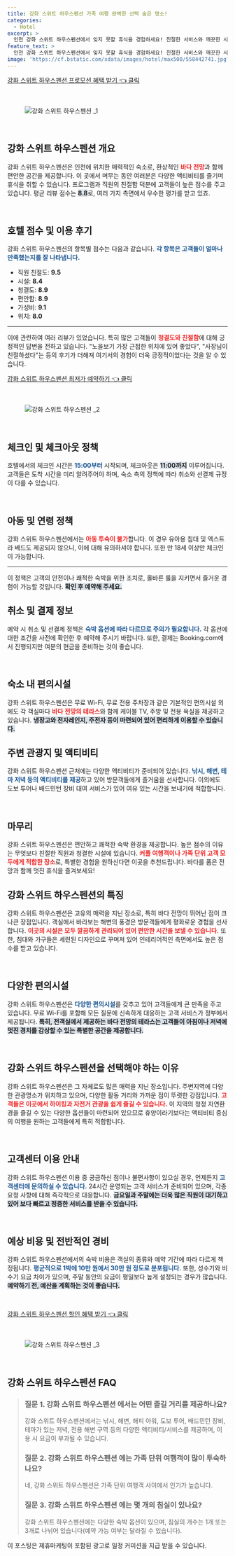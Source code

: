 ```yaml
---
title: 강화 스위트 하우스펜션 가족 여행 완벽한 선택 숨은 명소!
categories:
  - Hotel
excerpt: >
  인천 강화 스위트 하우스펜션에서 잊지 못할 휴식을 경험하세요! 친절한 서비스와 깨끗한 시설 아름다운 바다 전망을 자랑하며 커플 여행객들에게도 인기가 높습니다. 예약은 필수!
feature_text: >
  인천 강화 스위트 하우스펜션에서 잊지 못할 휴식을 경험하세요! 친절한 서비스와 깨끗한 시설 아름다운 바다 전망을 자랑하며 커플 여행객들에게도 인기가 높습니다. 예약은 필수!
image: 'https://cf.bstatic.com/xdata/images/hotel/max500/558442741.jpg?k=e6f5b1464d2f04bb8ba6db6141ce33d80d4e6a15f794d937b3eb449b5d6d1852&o=&hp=1'
---
```


<p><a class="modoo-button" href="https://tinyurl.com/22969u39" rel="nofollow noopener">강화 스위트 하우스펜션  프로모션 혜택 받기 👈 클릭</a></p><br/>
<figure class="image"><img alt="강화 스위트 하우스펜션 _1" src="https://cf.bstatic.com/xdata/images/hotel/max1024x768/558484747.jpg?k=ea7b55aa71202d725c0f7f89f4b6520cd4385f4653e38b1cf4c66ecec590365c&amp;o=&amp;hp=1"/></figure><br/>

<h2 data-ke-size="size26" id="강화스위트하우스펜션소개">강화 스위트 하우스펜션 개요</h2>
<p data-ke-size="size16">강화 스위트 하우스펜션은 인천에 위치한 매력적인 숙소로, 환상적인 <b><span style="color: #ee2323;">바다 전망</span></b>과 함께 편안한 공간을 제공합니다. 이 곳에서 머무는 동안 여러분은 다양한 액티비티를 즐기며 휴식을 취할 수 있습니다. 프로그램과 직원의 친절함 덕분에 고객들이 높은 점수를 주고 있습니다. 평균 리뷰 점수는 <b><span style="background-color: #21538527;">8.8</span></b>로, 여러 가지 측면에서 우수한 평가를 받고 있죠.</p>
<p data-ke-size="size16"> </p>
<h2 data-ke-size="size23" id="호텔점수및이용후기">호텔 점수 및 이용 후기</h2>
<p data-ke-size="size16">강화 스위트 하우스펜션의 항목별 점수는 다음과 같습니다. <b><span style="color: #1a5490;">각 항목은 고객들이 얼마나 만족했는지를 잘 나타냅니다.</span></b></p>
<ul data-ke-list-type="disc" style="list-style-type: disc;">
<li>직원 친절도: <b>9.5</b></li>
<li>시설: <b>8.4</b></li>
<li>청결도: <b>8.9</b></li>
<li>편안함: <b>8.9</b></li>
<li>가성비: <b>9.1</b></li>
<li>위치: <b>8.0</b></li>
</ul>
<hr contenteditable="false" data-ke-style="style5" data-ke-type="horizontalRule"/>
<p data-ke-size="size16">이에 관련하여 여러 리뷰가 있었습니다. 특히 많은 고객들이 <b><span style="color: #ee2323;">청결도와 친절함</span></b>에 대해 긍정적인 답변을 전하고 있습니다. "노을보기 가장 근접한 위치에 있어 좋았다", "사장님이 친절하셨다"는 등의 후기가 더해져 여기서의 경험이 더욱 긍정적이었다는 것을 알 수 있습니다.</p>
<p><a class="modoo-button" href="https://tinyurl.com/22969u39" rel="nofollow noopener">강화 스위트 하우스펜션  최저가 예약하기 👈 클릭</a></p><br/>
<figure class="image"><img alt="강화 스위트 하우스펜션 _2" src="https://cf.bstatic.com/xdata/images/hotel/max500/558442741.jpg?k=e6f5b1464d2f04bb8ba6db6141ce33d80d4e6a15f794d937b3eb449b5d6d1852&amp;o=&amp;hp=1"/></figure><br/>
<h2 data-ke-size="size23" id="체크인체크아웃정책">체크인 및 체크아웃 정책</h2>
<p data-ke-size="size16">호텔에서의 체크인 시간은 <b><span style="color: #1a5490;">15:00부터</span></b> 시작되며, 체크아웃은 <b><span style="background-color: #21538527;">11:00까지</span></b> 이루어집니다. 고객들은 도착 시간을 미리 알려주어야 하며, 숙소 측의 정책에 따라 취소와 선결제 규정이 다를 수 있습니다. </p>
<p data-ke-size="size16"> </p>
<h2 data-ke-size="size23" id="아동및연령정책">아동 및 연령 정책</h2>
<p data-ke-size="size16">강화 스위트 하우스펜션에서는 <b><span style="color: #ee2323;">아동 투숙이 불가</span></b>합니다. 이 경우 유아용 침대 및 엑스트라 베드도 제공되지 않으니, 이에 대해 유의하셔야 합니다. 또한 만 18세 이상만 체크인이 가능합니다.</p>
<hr contenteditable="false" data-ke-style="style5" data-ke-type="horizontalRule"/>
<p data-ke-size="size16">이 정책은 고객의 안전이나 쾌적한 숙박을 위한 조치로, 올바른 룰을 지키면서 즐거운 경험이 가능할 것입니다. <b><span style="background-color: #21538527;">확인 후 예약해 주세요.</span></b></p>
<h2 data-ke-size="size23" id="취소및결제정보">취소 및 결제 정보</h2>
<p data-ke-size="size16">예약 시 취소 및 선결제 정책은 <b><span style="color: #1a5490;">숙박 옵션에 따라 다르므로 주의가 필요합니다.</span></b> 각 옵션에 대한 조건을 사전에 확인한 후 예약해 주시기 바랍니다. 또한, 결제는 Booking.com에서 진행되지만 여분의 현금을 준비하는 것이 좋습니다. </p>
<p data-ke-size="size16"> </p>
<h2 data-ke-size="size23" id="편의시설">숙소 내 편의시설</h2>
<p data-ke-size="size16">강화 스위트 하우스펜션은 무료 Wi-Fi, 무료 전용 주차장과 같은 기본적인 편의시설 외에도 각 객실마다 <b><span style="color: #ee2323;">바다 전망의 테라스</span></b>와 함께 케이블 TV, 주방 및 전용 욕실을 제공하고 있습니다. <b><span style="background-color: #21538527;">냉장고와 전자레인지, 주전자 등이 마련되어 있어 편리하게 이용할 수 있습니다.</span></b></p>
<h2 data-ke-size="size23" id="주변관광지및액티비티">주변 관광지 및 액티비티</h2>
<p data-ke-size="size16">강화 스위트 하우스펜션 근처에는 다양한 액티비티가 준비되어 있습니다. <b><span style="color: #1a5490;">낚시, 해변, 테마 저녁 등의 액티비티를 제공</span></b>하고 있어 방문객들에게 즐거움을 선사합니다. 이외에도 도보 투어나 배드민턴 장비 대여 서비스가 있어 여유 있는 시간을 보내기에 적합합니다.</p>
<p data-ke-size="size16"> </p>
<h2 data-ke-size="size26" id="마무리">마무리</h2>
<p data-ke-size="size16">강화 스위트 하우스펜션은 편안하고 쾌적한 숙박 환경을 제공합니다. 높은 점수의 이유는 무엇보다 친절한 직원과 청결한 시설에 있습니다. <b><span style="color: #ee2323;">커플 여행객이나 가족 단위 고객 모두에게 적합한 장소</span></b>로, 특별한 경험을 원하신다면 이곳을 추천드립니다. 바다를 품은 전망과 함께 멋진 휴식을 즐겨보세요!</p>
<h2 data-ke-size="size26" id="강화스위트하우스펜션의특징">강화 스위트 하우스펜션의 특징</h2>
<p data-ke-size="size16">강화 스위트 하우스펜션은 고유의 매력을 지닌 장소로, 특히 바다 전망이 뛰어난 점이 크나큰 장점입니다. 객실에서 바라보는 해변의 풍경은 방문객들에게 평화로운 경험을 선사합니다. <b><span style="color: #ee2323;">이곳의 시설은 모두 깔끔하게 관리되어 있어 편안한 시간을 보낼 수 있습니다.</span></b> 또한, 침대와 가구들은 세련된 디자인으로 꾸며져 있어 인테리어적인 측면에서도 높은 점수를 받고 있습니다. </p>
<p data-ke-size="size16"> </p>
<h2 data-ke-size="size23" id="다양한편의시설">다양한 편의시설</h2>
<p data-ke-size="size16">강화 스위트 하우스펜션은 <b><span style="color: #1a5490;">다양한 편의시설</span></b>를 갖추고 있어 고객들에게 큰 만족을 주고 있습니다. 무료 Wi-Fi를 포함해 모든 질문에 신속하게 대응하는 고객 서비스가 정부에서 제공됩니다. <b><span style="background-color: #21538527;">특히, 전객실에서 제공하는 바다 전망의 테라스는 고객들이 아침이나 저녁에 멋진 경치를 감상할 수 있는 특별한 공간을 제공합니다.</span></b></p>
<p data-ke-size="size16"> </p>
<h2 data-ke-size="size26" id="강화스위트하우스펜션을선택해야하는이유">강화 스위트 하우스펜션을 선택해야 하는 이유</h2>
<p data-ke-size="size16">강화 스위트 하우스펜션은 그 자체로도 많은 매력을 지닌 장소입니다. 주변지역에 다양한 관광명소가 위치하고 있으며, 다양한 활동 거리와 가까운 점이 뚜렷한 강점입니다. <b><span style="color: #ee2323;">고객들은 이곳에서 하이킹과 자전거 관광을 쉽게 즐길 수 있습니다.</span></b> 이 지역의 청정 자연환경을 즐길 수 있는 다양한 옵션들이 마련되어 있으므로 휴양이라기보다는 액티비티 중심의 여행을 원하는 고객들에게 특히 적합합니다.</p>
<p data-ke-size="size16"> </p>
<h2 data-ke-size="size23" id="고객센터이용안내">고객센터 이용 안내</h2>
<p data-ke-size="size16">강화 스위트 하우스펜션 이용 중 궁금하신 점이나 불편사항이 있으실 경우, 언제든지 <b><span style="color: #1a5490;">고객센터에 문의하실 수 있습니다.</span></b> 24시간 운영되는 고객 서비스가 준비되어 있으며, 각종 요청 사항에 대해 즉각적으로 대응합니다. <b><span style="background-color: #21538527;">금요일과 주말에는 더욱 많은 직원이 대기하고 있어 보다 빠르고 정중한 서비스를 받을 수 있습니다.</span></b></p>
<p data-ke-size="size16"> </p>
<h2 data-ke-size="size23" id="예상비용및전반적인경비">예상 비용 및 전반적인 경비</h2>
<p data-ke-size="size16">강화 스위트 하우스펜션에서의 숙박 비용은 객실의 종류와 예약 기간에 따라 다르게 책정됩니다. <b><span style="color: #1a5490;">평균적으로 1박에 10만 원에서 30만 원 정도로 분포됩니다.</span></b> 또한, 성수기와 비수기 요금 차이가 있으며, 주말 동안의 요금이 평일보다 높게 설정되는 경우가 많습니다. <b><span style="background-color: #21538527;">예약하기 전, 예산을 계획하는 것이 좋습니다.</span></b></p>
<p data-ke-size="size16"> </p>

<p><a class="modoo-button" href="https://tinyurl.com/22969u39" rel="nofollow noopener">강화 스위트 하우스펜션  할인 혜택 받기 👈 클릭</a></p><br>

<figure class="image"><img src="https://cf.bstatic.com/xdata/images/hotel/max500/558482504.jpg?k=a376058e7136b143b5f3d5862f126bf5ee44cd343bf45dae766df42d729523ab&o=&hp=1" alt="강화 스위트 하우스펜션 _3"></figure><br>
<h2 id="강화 스위트 하우스펜션 _FAQ">강화 스위트 하우스펜션  FAQ</h2>
<div itemscope="" itemtype="https://schema.org/FAQPage"> 
<blockquote> 
<div itemscope="" itemprop="mainEntity" itemtype="https://schema.org/Question"> 
<h3 id="질문_1" itemprop="name">질문 1. 강화 스위트 하우스펜션 에서는 어떤 즐길 거리를 제공하나요?</h3> 
<div itemscope="" itemprop="acceptedAnswer" itemtype="https://schema.org/Answer"> 
<span itemprop="text"> 
<p>강화 스위트 하우스펜션에서는 낚시, 해변, 해피 아워, 도보 투어, 배드민턴 장비, 테마가 있는 저녁, 전용 해변 구역 등의 다양한 액티비티/서비스를 제공하며, 이용 시 요금이 부과될 수 있습니다.</p> 
</span> 
</div> 
</div> 

<div itemscope="" itemprop="mainEntity" itemtype="https://schema.org/Question"> 
<h3 id="질문_2" itemprop="name">질문 2. 강화 스위트 하우스펜션 에는 가족 단위 여행객이 많이 투숙하나요?</h3> 
<div itemscope="" itemprop="acceptedAnswer" itemtype="https://schema.org/Answer"> 
<span itemprop="text"> 
<p>네, 강화 스위트 하우스펜션은 가족 단위 여행객 사이에서 인기가 높습니다.</p> 
</span> 
</div> 
</div> 

<div itemscope="" itemprop="mainEntity" itemtype="https://schema.org/Question"> 
<h3 id="질문_3" itemprop="name">질문 3. 강화 스위트 하우스펜션 에는 몇 개의 침실이 있나요?</h3> 
<div itemscope="" itemprop="acceptedAnswer" itemtype="https://schema.org/Answer"> 
<span itemprop="text"> 
<p>강화 스위트 하우스펜션에는 다양한 숙박 옵션이 있으며, 침실의 개수는 1개 또는 3개로 나뉘어 있습니다(예약 가능 여부는 달라질 수 있습니다).</p> 
</span> 
</div> 
</div> 
</blockquote> 
</div><p>이 포스팅은 제휴마케팅이 포함된 광고로 일정 커미션을 지급 받을 수 있습니다.</p>

